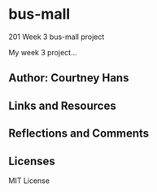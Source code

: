 # bus-mall
201 Week 3 bus-mall project

My week 3 project...


## Author: Courtney Hans


## Links and Resources


## Reflections and Comments


## Licenses
MIT License